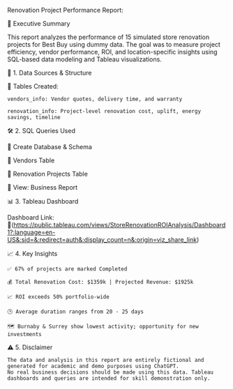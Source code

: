 Renovation Project Performance Report:

📌 Executive Summary

This report analyzes the performance of 15 simulated store renovation projects for Best Buy using dummy data. The goal was to measure project efficiency, vendor performance, ROI, and location-specific insights using SQL-based data modeling and Tableau visualizations.

📁 1. Data Sources & Structure

🧾 Tables Created:

    vendors_info: Vendor quotes, delivery time, and warranty

    renovation_info: Project-level renovation cost, uplift, energy savings, timeline

🛠️ 2. SQL Queries Used

🎯 Create Database & Schema

🧱 Vendors Table

🧱 Renovation Projects Table

🔁 View: Business Report

📊 3. Tableau Dashboard

Dashboard Link: 🔗(https://public.tableau.com/views/StoreRenovationROIAnalysis/Dashboard1?:language=en-US&:sid=&:redirect=auth&:display_count=n&:origin=viz_share_link)

📈 4. Key Insights

    ✅ 67% of projects are marked Completed

    💰 Total Renovation Cost: $1359k | Projected Revenue: $1925k

    📈 ROI exceeds 50% portfolio-wide

    🕒 Average duration ranges from 20 - 25 days

    🗺️ Burnaby & Surrey show lowest activity; opportunity for new investments

⚠️ 5. Disclaimer

    The data and analysis in this report are entirely fictional and generated for academic and demo purposes using ChatGPT.
    No real business decisions should be made using this data. Tableau dashboards and queries are intended for skill demonstration only.
